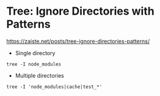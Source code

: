 # Tree: Ignore Directories with Patterns

https://zaiste.net/posts/tree-ignore-directories-patterns/

- Single directory
```
tree -I node_modules
```

- Multiple directories
```
tree -I 'node_modules|cache|test_*'
```
